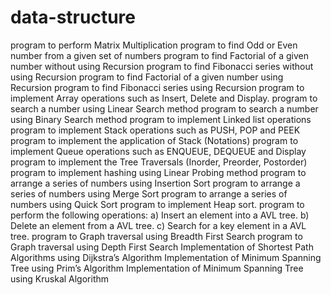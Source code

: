 # data-structure
 program to perform Matrix Multiplication
 program to find Odd or Even number from a given set of numbers
 program to find Factorial of a given number without using Recursion
 program to find Fibonacci series without using Recursion
 program to find Factorial of a given number using Recursion
 program to find Fibonacci series using Recursion
 program to implement Array operations such as Insert, Delete and Display.
 program to search a number using Linear Search method
 program to search a number using Binary Search method
 program to implement Linked list operations
 program to implement Stack operations such as PUSH, POP and PEEK
 program to implement the application of Stack (Notations)
 program to implement Queue operations such as ENQUEUE, DEQUEUE and Display
 program to implement the Tree Traversals (Inorder, Preorder, Postorder)
 program to implement hashing using Linear Probing method
 program to arrange a series of numbers using Insertion Sort
 program to arrange a series of numbers using Merge Sort
 program to arrange a series of numbers using Quick Sort
 program to implement Heap sort.
 program to perform the following operations:
a) Insert an element into a AVL tree.
b) Delete an element from a AVL tree.
c) Search for a key element in a AVL tree.
 program to Graph traversal using Breadth First Search
 program to Graph traversal using Depth First Search
Implementation of Shortest Path Algorithms using Dijkstra’s Algorithm
Implementation of Minimum Spanning Tree using Prim’s Algorithm
Implementation of Minimum Spanning Tree using Kruskal Algorithm 
